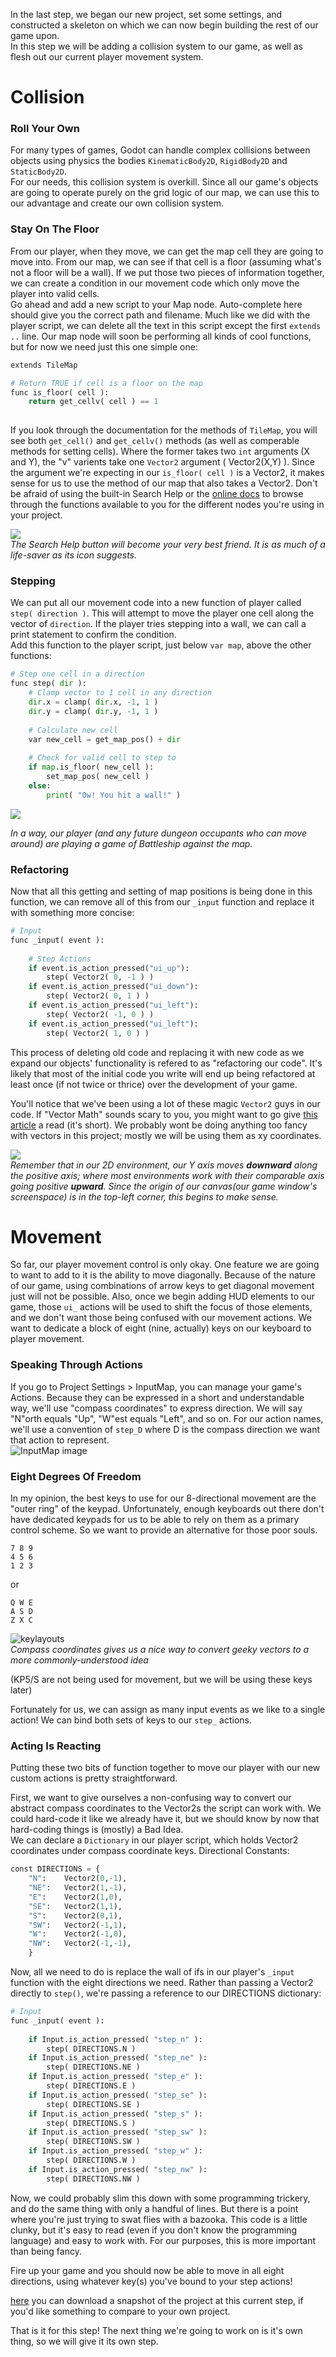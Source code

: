 <!--
.. title: Step 2: Learning To Walk (Into Walls)
.. slug: step-2-collision
.. date: 2017-06-12 03:00:00 UTC
.. tags: 
.. category: 
.. link: 
.. description: 
.. type: text
-->

[isfloor]: https://github.com/YeOldeDM/lets-godot-roguelike/raw/step-2/img/isfloor.png

[stepactions]: https://github.com/YeOldeDM/lets-godot-roguelike/raw/step-2/img/stepactions.png "Our new InputMap, with all our new actions just barely fitting on-screen"  

[searchhelp]: https://github.com/YeOldeDM/lets-godot-roguelike/raw/step-2/img/searchhelp.png  

[compasscoord]: https://github.com/YeOldeDM/lets-godot-roguelike/raw/step-2/img/compascoord.png

[screencoord]: https://github.com/YeOldeDM/lets-godot-roguelike/raw/step-2/img/screencoord.png

In the last step, we began our new project, set some settings, and constructed a skeleton on which we can now begin building the rest of our game upon.  
In this step we will be adding a collision system to our game, as well as flesh out our current player movement system.  

Collision
=====
### Roll Your Own
For many types of games, Godot can handle complex collisions between objects using physics the bodies `KinematicBody2D`, `RigidBody2D` and `StaticBody2D`.  
For our needs, this collision system is overkill. Since all our game's objects are going to operate purely on the grid logic of our map, 
we can use this to our advantage and create our own collision system.  

### Stay On The Floor
From our player, when they move, we can get the map cell they are going to move into. From our map, we can see if that cell is a floor (assuming what's
not a floor will be a wall). If we put those two pieces of information together, we can create a condition in our movement code which only
move the player into valid cells.  
Go ahead and add a new script to your Map node. Auto-complete here should give you the correct path and filename. Much like we did with the player script, we can delete all the text in this script except the first `extends ..` line. Our map node will soon be performing all kinds of cool functions, but for now we need just this one simple one:  

```python
extends TileMap

# Return TRUE if cell is a floor on the map
func is_floor( cell ):
	return get_cellv( cell ) == 1
  
```  



If you look through the documentation for the methods of `TileMap`, you will see both `get_cell()` and `get_cellv()` methods (as well as comperable methods for setting cells). Where the former takes two `int` arguments (X and Y), the "v" varients take one `Vector2` argument ( Vector2(X,Y) ). Since the argument we're expecting in our `is_floor( cell )` is a Vector2, it makes sense for us to use the method of our map that also takes a Vector2.  Don't be afraid of using the built-in Search Help or the [online docs](http://docs.godotengine.org/en/stable/) to browse through the functions available to you for the different nodes you're using in your project. 

![][searchhelp]  
*The Search Help button will become your very best friend. It is as much of a life-saver as its icon suggests.*  



### Stepping
We can put all our movement code into a new function of player called `step( direction )`. This will attempt to move the player one cell
along the vector of `direction`. If the player tries stepping into a wall, we can call a print statement to confirm the condition.  
Add this function to the player script, just below `var map`, above the other functions:  

```python
# Step one cell in a direction
func step( dir ):
	# Clamp vector to 1 cell in any direction
	dir.x = clamp( dir.x, -1, 1 )
	dir.y = clamp( dir.y, -1, 1 )
	
	# Calculate new cell
	var new_cell = get_map_pos() + dir
	
	# Check for valid cell to step to
	if map.is_floor( new_cell ):
		set_map_pos( new_cell )
	else:
		print( "Ow! You hit a wall!" )
```  

![][isfloor]  

*In a way, our player (and any future dungeon occupants who can move around) are playing a game of Battleship against the map.*  

### Refactoring
Now that all this getting and setting of map positions is being done in this function, we can remove all of this from our `_input` function and replace it with something more concise:  
```python
# Input
func _input( event ):
	
	# Step Actions
	if event.is_action_pressed("ui_up"):
		step( Vector2( 0, -1 ) )
	if event.is_action_pressed("ui_down"):
		step( Vector2( 0, 1 ) )
	if event.is_action_pressed("ui_left"):
		step( Vector2( -1, 0 ) )
	if event.is_action_pressed("ui_left"):
		step( Vector2( 1, 0 ) )
```  
This process of deleting old code and replacing it with new code as we expand our objects' functionality is refered to as "refactoring our code". It's likely that most of the initial code you write will end up being refactored at least once (if not twice or thrice) over the development of your game.  
 
You'll notice that we've been using a lot of these magic `Vector2` guys in our code. If "Vector Math" sounds scary to you, you might want to go give [this article](http://docs.godotengine.org/en/stable/learning/features/math/vector_math.html) a read (it's short). We probably wont be doing anything too fancy with vectors in this project; mostly we will be using them as xy coordinates.  

![][screencoord]  
*Remember that in our 2D environment, our Y axis moves **downward** along the positive axis; where most environments work with their comparable axis going positive **upward**. Since the origin of our canvas(our game window's screenspace) is in the top-left corner, this begins to make sense.*   


Movement
=====
So far, our player movement control is only okay. One feature we are going to want to add to it is the ability to move diagonally. Because of the nature of our game, using combinations of arrow keys to get diagonal movement just will not be possible. Also, once we begin adding HUD elements to our game, those `ui_` actions will be used to shift the focus of those elements, and we don't want those being confused with our movement actions. We want to dedicate a block of eight (nine, actually) keys on our keyboard to player movement.  

### Speaking Through Actions
If you go to Project Settings > InputMap, you can manage your game's Actions.  Because they can be expressed in a short and understandable way, we'll use "compass coordinates" to express direction. We will say "N"orth equals "Up", "W"est equals "Left", and so on.  For our action names, we'll use a convention of `step_D` where D is the compass direction we want that action to represent.  
![InputMap image][stepactions]


### Eight Degrees Of Freedom
In my opinion, the best keys to use for our 8-directional movement are the "outer ring" of the keypad. Unfortunately, enough keyboards out there don't have dedicated keypads for us to be able to rely on them as a primary control scheme. So we want to provide an alternative for those poor souls.  
```
7 8 9
4 5 6
1 2 3
```  
or  
```
Q W E
A S D
Z X C
```  
![keylayouts][compasscoord]  
*Compass coordinates gives us a nice way to convert geeky vectors to a more commonly-understood idea*  

(KP5/S are not being used for movement, but we will be using these keys later)  

Fortunately for us, we can assign as many input events as we like to a single action! We can bind both sets of keys to our `step_` actions.  


### Acting Is Reacting
Putting these two bits of function together to move our player with our new custom actions is pretty straightforward.  

First, we want to give ourselves a non-confusing way to convert our abstract compass coordinates to the Vector2s the script can work with. We could hard-code it like we already have it, but we should know by now that hard-coding things is (mostly) a Bad Idea.  
We can declare a `Dictionary` in our player script, which holds Vector2 coordinates under compass coordinate keys. 
Directional Constants:  
```python
const DIRECTIONS = {
	"N":	Vector2(0,-1),
	"NE":	Vector2(1,-1),
	"E":	Vector2(1,0),
	"SE":	Vector2(1,1),
	"S":	Vector2(0,1),
	"SW":	Vector2(-1,1),
	"W":	Vector2(-1,0),
	"NW":	Vector2(-1,-1),
	}
```  
Now, all we need to do is replace the wall of ifs in our player's `_input` function with the eight directions we need. Rather than passing a Vector2 directly to `step()`, we're passing a reference to our DIRECTIONS dictionary:  

```python
# Input
func _input( event ):
	
	if Input.is_action_pressed( "step_n" ):
		step( DIRECTIONS.N )
	if Input.is_action_pressed( "step_ne" ):
		step( DIRECTIONS.NE )
	if Input.is_action_pressed( "step_e" ):
		step( DIRECTIONS.E )
	if Input.is_action_pressed( "step_se" ):
		step( DIRECTIONS.SE )
	if Input.is_action_pressed( "step_s" ):
		step( DIRECTIONS.S )
	if Input.is_action_pressed( "step_sw" ):
		step( DIRECTIONS.SW )
	if Input.is_action_pressed( "step_w" ):
		step( DIRECTIONS.W )
	if Input.is_action_pressed( "step_nw" ):
		step( DIRECTIONS.NW )
```  
Now, we could probably slim this down with some programming trickery, and do the same thing with only a handful of lines. But there is a point where you're just trying to swat flies with a bazooka. This code is a little clunky, but it's easy to read (even if you don't know the programming language) and easy to work with. For our purposes, this is more important than being fancy.  

Fire up your game and you should now be able to move in all eight directions, using whatever key(s) you've bound to your step actions!  

[here](https://github.com/YeOldeDM/realms-of-todog/tree/42988396607e866ef7051021e55aea65940496de) you can download a snapshot of the project at this current step, if you'd like something to compare to your own project. 

That is it for this step! The next thing we're going to work on is it's own thing, so we will give it its own step.  







